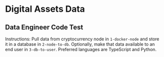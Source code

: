 # Digital Assets Data

## Data Engineer Code Test

Instructions: Pull data from cryptocurrency node in `1-docker-node` and store it in a database in `2-node-to-db`. Optionally, make that data available to an end user in `3-db-to-user`. Preferred languages are TypeScript and Python.
